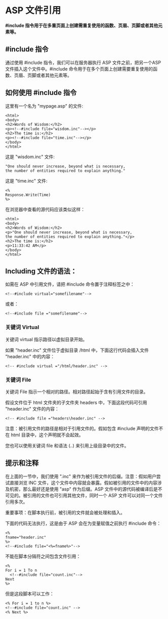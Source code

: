 # ASP 文件引用

**#include 指令用于在多重页面上创建需重复使用的函数、页眉、页脚或者其他元素等。**

## #include 指令

通过使用 #include 指令，我们可以在服务器执行 ASP 文件之前，把另一个ASP文件插入这个文件中。#include 命令用于在多个页面上创建需要重复使用的函数、页眉、页脚或者其他元素等。

## 如何使用 #include 指令

这里有一个名为 "mypage.asp" 的文件:

```
<html> 
<body> 
<h2>Words of Wisdom:</h2>
<p><!--#include file="wisdom.inc"--></p> 
<h2>The time is:</h2>
<p><!--#include file="time.inc"--></p>
</body> 
</html>

```

这是 "wisdom.inc" 文件:

```
"One should never increase, beyond what is necessary,
the number of entities required to explain anything."

```

这是 "time.inc" 文件:

```
<%
Response.Write(Time)
%>

```

在浏览器中查看的源代码应该类似这样：

```
<html>
<body>
<h2>Words of Wisdom:</h2>
<p>"One should never increase, beyond what is necessary,
the number of entities required to explain anything."</p>
<h2>The time is:</h2>
<p>11:33:42 AM</p>
</body>
</html>

```

## Including 文件的语法：

如需在 ASP 中引用文件，请把 #include 命令置于注释标签之中：

```
<!--#include virtual="somefilename"-->
```

或者：

```
<!--#include file ="somefilename"-->
```

### 关键词 Virtual

关键词 virtual 指示路径以虚拟目录开始。

如果 "header.inc" 文件位于虚拟目录 /html 中，下面这行代码会插入文件 "header.inc" 中的内容：

```
<!-- #include virtual ="/html/header.inc" -->
```

### 关键词 File

关键词 File 指示一个相对的路径。相对路径起始于含有引用文件的目录。

假设文件位于 html 文件夹的子文件夹 headers 中，下面这段代码可引用 "header.inc" 文件的内容：

```
<!-- #include file ="headers\header.inc" -->
```

注意：被引用文件的路径是相对于引用文件的。假如包含 #include 声明的文件不在 html 目录中，这个声明就不会起效。

您也可以使用关键词 file 和语法 (..\) 来引用上级目录中的文件。

## 提示和注释

在上面的一节中，我们使用 ".inc" 来作为被引用文件的后缀。注意：假如用户尝试直接浏览 INC 文件，这个文件中内容就会暴露。假如被引用的文件中的内容涉及机密，那么最好还是使用 "asp" 作为后缀。ASP 文件中的源代码被编译后是不可见的。被引用的文件也可引用其他文件，同时一个 ASP 文件可以对同一个文件引用多次。

重要事项：在脚本执行前，被引用的文件就会被处理和插入。

下面的代码无法执行，这是由于 ASP 会在为变量赋值之前执行 #include 命令：

```
<%
fname="header.inc"
%>
<!--#include file="<%=fname%>"-->

```

不能在脚本分隔符之间包含文件引用：

```
<%
For i = 1 To n
  <!--#include file="count.inc"-->
Next
%>

```

但是这段脚本可以工作：

```
<% For i = 1 to n %>
<!--#include file="count.inc" -->
<% Next %>

```

